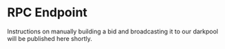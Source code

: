 # RPC Endpoint

Instructions on manually building a bid and broadcasting it to our darkpool will be published here shortly.
